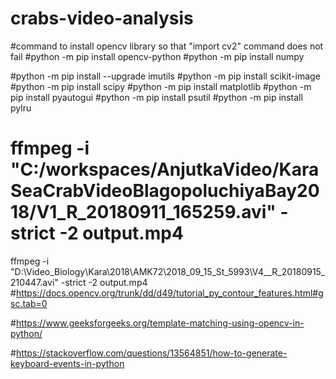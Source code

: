 # crabs-video-analysis

#command to install opencv library so that "import cv2" command does not fail
#python -m pip install opencv-python
#python -m pip install numpy

#python -m pip install --upgrade imutils
#python -m pip install scikit-image
#python -m pip install scipy
#python -m pip install matplotlib
#python -m pip install pyautogui
#python -m pip install psutil
#python -m pip install pylru

# ffmpeg -i "C:/workspaces/AnjutkaVideo/KaraSeaCrabVideoBlagopoluchiyaBay2018/V1_R_20180911_165259.avi" -strict -2 output.mp4

ffmpeg -i "D:\Video_Biology\Kara\2018\AMK72\2018_09_15_St_5993\V4__R_20180915_210447.avi" -strict -2 output.mp4
#https://docs.opencv.org/trunk/dd/d49/tutorial_py_contour_features.html#gsc.tab=0

#https://www.geeksforgeeks.org/template-matching-using-opencv-in-python/


#https://stackoverflow.com/questions/13564851/how-to-generate-keyboard-events-in-python